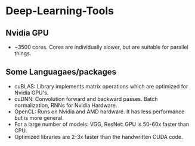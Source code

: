 # Deep-Learning-Tools

## Nvidia GPU
- ~3500 cores. Cores are individually slower, but are suitable for parallel things.

## Some Languagaes/packages
- cuBLAS: Library implements matrix operations which are optimized for Nvidia GPU's. 
- cuDNN: Convolution forward and backward passes. Batch normalization, RNNs for Nvidia Hardware.
- OpenCL: Runs on Nvidia and AMD hardware. It has less performance but is more general.
- For a large number of models: VGG, ResNet: GPU is 50-60x faster than CPU.
- Optimized libraries are 2-3x faster than the handwritten CUDA code.
